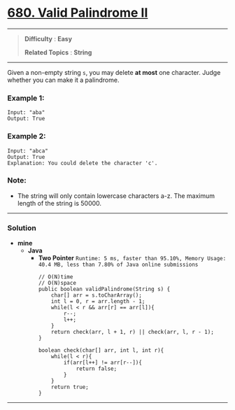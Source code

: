 # [680. Valid Palindrome II](https://leetcode.com/problems/valid-palindrome-ii/)


---

> **Difficulty** : **Easy**
>
> **Related Topics** : **String**

---

Given a non-empty string `s`, you may delete **at most** one character. Judge whether you can make it a palindrome.

### Example 1:
```
Input: "aba"
Output: True
```

### Example 2:
```
Input: "abca"
Output: True
Explanation: You could delete the character 'c'.
```

### Note:
* The string will only contain lowercase characters a-z. The maximum length of the string is 50000.

---

### Solution
* **mine**
  * **Java**
    * **Two Pointer** `Runtime: 5 ms, faster than 95.10%, Memory Usage: 40.4 MB, less than 7.80% of Java online submissions`
      ```
      // O(N)time
      // O(N)space
      public boolean validPalindrome(String s) {
          char[] arr = s.toCharArray();
          int l = 0, r = arr.length - 1;
          while(l < r && arr[r] == arr[l]){
              r--;
              l++;
          }
          return check(arr, l + 1, r) || check(arr, l, r - 1);
      }

      boolean check(char[] arr, int l, int r){
          while(l < r){
              if(arr[l++] != arr[r--]){
                  return false;
              }
          }
          return true;
      }
      ```


---


